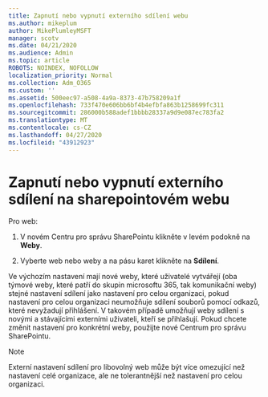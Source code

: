 ```yaml
---
title: Zapnutí nebo vypnutí externího sdílení webu
ms.author: mikeplum
author: MikePlumleyMSFT
manager: scotv
ms.date: 04/21/2020
ms.audience: Admin
ms.topic: article
ROBOTS: NOINDEX, NOFOLLOW
localization_priority: Normal
ms.collection: Adm_O365
ms.custom: ''
ms.assetid: 500eec97-a508-4a9a-8373-47b758209a1f
ms.openlocfilehash: 733f470e606bb6bf4b4efbfa863b1258699fc311
ms.sourcegitcommit: 286000b588adef1bbbb28337a9d9e087ec783fa2
ms.translationtype: MT
ms.contentlocale: cs-CZ
ms.lasthandoff: 04/27/2020
ms.locfileid: "43912923"
---
```

# <a name="turn-external-sharing-on-or-off-for-a-sharepoint-site"></a>Zapnutí nebo vypnutí externího sdílení na sharepointovém webu

Pro web:
  
1. V novém Centru pro správu SharePointu klikněte v levém podokně na **Weby**.
    
2. Vyberte web nebo weby a na pásu karet klikněte na **Sdílení**.
    
Ve výchozím nastavení mají nové weby, které uživatelé vytvářejí (oba týmové weby, které patří do skupin microsoftu 365, tak komunikační weby) stejné nastavení sdílení jako nastavení pro celou organizaci, pokud nastavení pro celou organizaci neumožňuje sdílení souborů pomocí odkazů, které nevyžadují přihlášení. V takovém případě umožňují weby sdílení s novými a stávajícími externími uživateli, kteří se přihlašují. Pokud chcete změnit nastavení pro konkrétní weby, použijte nové Centrum pro správu SharePointu.
  
> [!NOTE]
> Externí nastavení sdílení pro libovolný web může být více omezující než nastavení celé organizace, ale ne tolerantnější než nastavení pro celou organizaci. 
  

